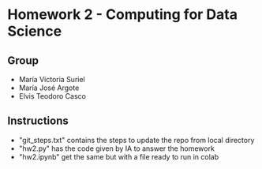# Homework 2 - Computing for Data Science

## Group

- María Victoria Suriel
- María José Argote
- Elvis Teodoro Casco

## Instructions

- "git_steps.txt" contains the steps to update the repo from local directory
- "hw2.py" has the code given by IA to answer the homework
- "hw2.ipynb" get the same but with a file ready to run in colab
